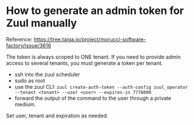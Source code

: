 How to generate an admin token for Zuul manually
================================================

Reference: https://tree.taiga.io/project/morucci-software-factory/issue/3616

The token is always scoped to ONE tenant. If you need to provide admin access
to several tenants, you must generate a token per tenant.

* ssh into the zuul scheduler
* sudo as root
* use the zuul CLI: `zuul create-auth-token --auth-config zuul_operator --tenant <tenant> --user <user> --expires-in 7776000`
* forward the output of the command to the user through a private medium.

Set user, tenant and expiration as needed.
